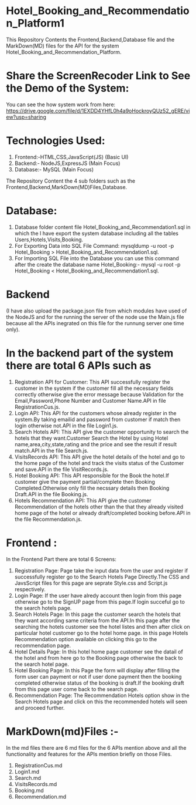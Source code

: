 # Hotel_Booking_and_Recommendation_Platform1
  This Repository Contents the Frontend,Backend,Database file and the MarkDown(MD) files for the API for the system                  Hotel_Booking_and_Recommendation_Platform.

# Share the ScreenRecoder Link to See the Demo of the System:
  You can see the how system work from here:
  https://drive.google.com/file/d/1EXDD4YHfL0h4a9oHockroyQUz52_gERE/view?usp=sharing

# Technologies Used:
1) Frontend:-HTML,CSS,JavaScript(JS)  (Basic UI)
2) Backend:- NodeJS,ExpressJS (Main Focus)
3) Database:- MySQL (Main Focus)

 The Repository Content the 4 sub folders such as the Frontend,Backend,MarkDown(MD)Files,Database.

# Database:
  1. Database folder content file Hotel_Booking_and_Recommendation1.sql in which the I have export the system database including        all the tables Users,Hotels,Visits,Booking.
  2. For Exporting Data into SQL File Command: mysqldump -u root -p Hotel_Booking > Hotel_Booking_and_Recommendation1.sql.
  3. For Importing SQL File into the Database you can use this command after the create the database name Hotel_Booking:-
     mysql -u root -p Hotel_Booking < Hotel_Booking_and_Recommendation1.sql.

# Backend 
   (I have also upload the package.json file from which modules have used of the NodeJS and for the running the server of   the       node use the Main.js file because all the APIs inegrated on this file for the runnung server one time only).
# In the backend part of the system there are total 6 APIs such as
   1) Registration API for Customer: This API successfully register the customer in the system if the customer fill all the           necessary fields correctly otherwise give the error message because Validation for the Email,Password,Phone Number and Customer    Name.API in file RegistrationCus.js.
   2) Login API: This API for the customers whose already register in the system.By taking emailid and password from customer if      match then login otherwise not.API in the file Login1.js.
   3) Search Hotels API: This API give the customer opportunity to search the hotels that they want.Customer Search the Hotel by      using Hotel name,area,city,state,rating and the price and see the result if result match.API in the file Search.js.
   4) VisitsRecords API: This API give the hotel details of the hotel and go to the home page of the hotel and track the visits       status of the Customer and save.API in the file VisitRecords.js.
   5) Hotel Booking API: This API responsible for the Book the hotel.If customer give the payment partial/complete then Booking       Completed.Otherwise only fill the necssary details then Booking Draft.API in the file Booking.js.
   6) Hotels Recommendation API: This API give the customer Recommendation of the hotels other than the that they already visited     home page of the hotel or already draft/completed booking before.API in the file Recommendation.js.

# Frontend :
  In the Frontend Part there are total 6 Screens:
  1) Registration Page: Page take the input data from the user and register if successfully register go to the Search Hotels Page    Directly.The CSS and JavsScript files for this page are seprate Style.css and Script.js respectively.
  2) Login Page: If the user have alredy account then login from this page otherwise go to the SignUP page from this page.If login   succeful go to the search hotels page.
  3) Search Hotels Page: In this page the customer search the hotels that they want according same criteria from the API.In this     page after the searching the hotels customer see the hotel listes and then after click on particular hotel customer go to the      hotel home page. in this page Hotels Recommendation option available on clicking this go to the recommendation page.
  4) Hotel Details Page: In this hotel home page customer see the datail of the hotel and from here go to the Booking page           otherwise the back to the search hotel page.
  5) Hotel Booking Page: In this Page the form will display after filling the form user can payment or not if user done payment      then the booking completed otherwise status of the booking is draft.If the booking draft from this page user come back to the      search page.
  6) Recommendation Page: The Recommendation Hotels option show in the Search Hotels page and click on this the recommended hotels   will seen and proceed further.

# MarkDown(md)Files :-
  In the md files there are 6 md files for the 6 APIs mention above and all the functionality and features for the APIs mention      briefly on those Files.
   1) RegistrationCus.md
   2) Login1.md
   3) Search.md
   4) VisitsRecords.md
   5) Booking.md
   6) Recommendation.md
  

 
